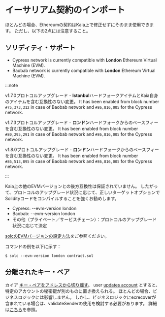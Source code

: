 # イーサリアム契約のインポート

ほとんどの場合、Ethereumの契約はKaia上で修正せずにそのまま使用できます。
ただし、以下の2点には注意すること。

## ソリディティ・サポート<a id="solidity-support"></a>

- Cypress network is currently compatible with **London** Ethereum Virtual Machine (EVM).
- Baobab network is currently compatible with **London** Ethereum Virtual Machine (EVM).

:::note

v1.7.0プロトコルアップグレード - **Istanbul**ハードフォークアイテムとKaia自身のアイテムを含む互換性のない変更。
It has been enabled from block number `#75,373,312` in case of Baobab network and `#86,816,005` for the Cypress network.

v1.7.3プロトコルアップグレード - **ロンドン**ハードフォークからのベースフィーを含む互換性のない変更。
It has been enabled from block number `#80,295,291` in case of Baobab network and `#86,816,005` for the Cypress network.

v1.8.0プロトコルアップグレード - **ロンドン**ハードフォークからのベースフィーを含む互換性のない変更。
It has been enabled from block number `#86,513,895` in case of Baobab network and `#86,816,005` for the Cypress network.

:::

Kaia上の他のEVMバージョンとの後方互換性は保証されていません。
したがって、プロトコルのアップグレード状況に応じて、正しいターゲットオプションでSolidityコードをコンパイルすることを強くお勧めします。

- Cypress: --evm-version london
- Baobab: --evm-version london
- その他（プライベート／サービスチェーン）：プロトコルのアップグレード状況に応じて決定

[solcのEVMバージョンの設定方法](https://solidity.readthedocs.io/en/latest/using-the-compiler.html#setting-the-evm-version-to-target)をご参照ください。

コマンドの例を以下に示す：

```
$ solc --evm-version london contract.sol
```

## 分離されたキー・ペア<a id="decoupled-key-pairs"></a>

カイア [キー・ペアをアドレスから切り離す](../../learn/accounts.md#decoupling-key-pairs-from-addresses)。 user [updates account](../../learn/transactions/basic.md#txtypeaccountupdate) とすると、特定のアカウントの秘密鍵が別のものに置き換えられる。 ほとんどの場合、ビジネスロジックには影響しません。 しかし、ビジネスロジックにecrecoverが含まれている場合は、validateSenderの使用を検討する必要があります。 詳細は[こちら](../../learn/computation/precompiled-contracts.md)を参照。
